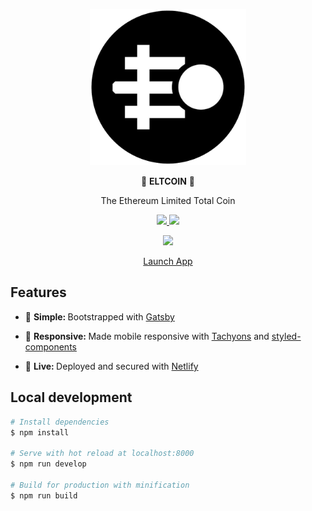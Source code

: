 <div align="center">
  <p>
  <img src="public/favicon.png" width="250" />
  </p>

  <p>
    🚀 <strong>ELTCOIN</strong>  🚀
  </p>
  <p>
    The Ethereum Limited Total Coin
  </p>
  <p>
    <a href="https://travis-ci.org/ELTCOIN/website">
      <img src="https://travis-ci.org/ELTCOIN/website.svg?branch=master" />
    </a>
    <a href="https://greenkeeper.io">
      <img src="https://badges.greenkeeper.io/ELTCOIN/website.svg" />
    </a>
  </p>
  <p>
    <a href="https://codeclimate.com/github/ELTCOIN/website/maintainability">
      <img src="https://api.codeclimate.com/v1/badges/7e54c5718ff82befcb7b/maintainability" />
    </a>
  </p>
  <p>
    <a href="https://www.eltcoin.tech">
      Launch App
    </a>
  </p>
</div>

## Features

* 🔩 <strong>Simple: </strong>Bootstrapped with
  [Gatsby](https://www.gatsbyjs.org/)

* 📱 <strong>Responsive: </strong> Made mobile responsive with
  [Tachyons](http://tachyons.io) and
  [styled-components](https://www.styled-components.com)

* 🎉 <strong>Live: </strong> Deployed and secured with
  [Netlify](https://www.netlify.com)

## Local development

```bash
# Install dependencies
$ npm install

# Serve with hot reload at localhost:8000
$ npm run develop

# Build for production with minification
$ npm run build
```
